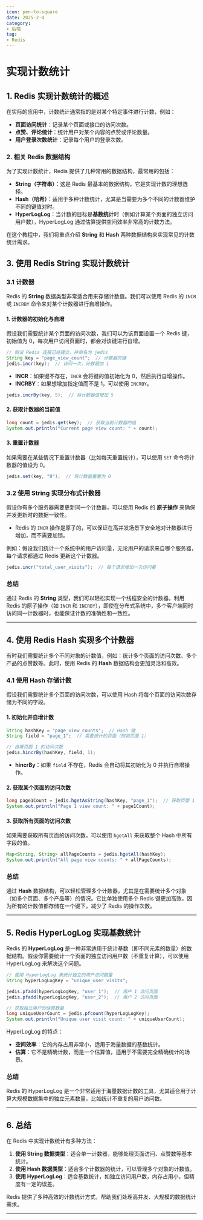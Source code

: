 ```yaml
---
icon: pen-to-square
date: 2025-2-4
category:
- 后端
tag:
- Redis
---
```

# 实现计数统计


## **1. Redis 实现计数统计的概述**

在实际的应用中，计数统计通常指的是对某个特定事件进行计数，例如：
- **页面访问统计**：记录某个页面或接口的访问次数。
- **点赞、评论统计**：统计用户对某个内容的点赞或评论数量。
- **用户登录次数统计**：记录每个用户的登录次数。

### **2. 相关 Redis 数据结构**

为了实现计数统计，Redis 提供了几种常用的数据结构，最常用的包括：
- **String（字符串）**：这是 Redis 最基本的数据结构，它是实现计数的理想选择。
- **Hash（哈希）**：适用于多种计数统计，尤其是当需要为多个不同的计数器维护不同的键值对时。
- **HyperLogLog**：当计数的目标是**基数统计**时（例如计算某个页面的独立访问用户数），HyperLogLog 通过估算提供空间效率非常高的计数方法。

在这个教程中，我们将重点介绍 **String** 和 **Hash** 两种数据结构来实现常见的计数统计需求。

## **3. 使用 Redis String 实现计数统计**

### 3.1 **计数器**

Redis 的 **String** 数据类型非常适合用来存储计数值。我们可以使用 Redis 的 `INCR` 或 `INCRBY` 命令来对某个计数器进行自增操作。

#### **1. 计数器的初始化与自增**

假设我们需要统计某个页面的访问次数，我们可以为该页面设置一个 Redis 键，初始值为 0，每次用户访问页面时，都会对该键进行自增。

```java
// 假设 Redis 连接已经建立，并命名为 jedis
String key = "page_view_count";  // 计数器的键
jedis.incr(key);  // 访问一次，计数器加 1
```

- **INCR**：如果键不存在，`INCR` 会将键的值初始化为 0，然后执行自增操作。
- **INCRBY**：如果想增加指定值而不是 1，可以使用 `INCRBY`。

```java
jedis.incrBy(key, 5);  // 将计数器值增加 5
```

#### **2. 获取计数器的当前值**

```java
long count = jedis.get(key);  // 获取当前计数器的值
System.out.println("Current page view count: " + count);
```

#### **3. 重置计数器**

如果需要在某些情况下重置计数器（比如每天重置统计），可以使用 `SET` 命令将计数器的值设为 0。

```java
jedis.set(key, "0");  // 将计数器重置为 0
```

### 3.2 **使用 String 实现分布式计数器**

假设你有多个服务器需要更新同一个计数器，可以使用 Redis 的 **原子操作** 来确保并发更新时的数据一致性。

- Redis 的 `INCR` 操作是原子的，可以保证在高并发场景下安全地对计数器进行增加，而不需要加锁。

例如：假设我们统计一个系统中的用户访问量，无论用户的请求来自哪个服务器，每个请求都通过 Redis 更新这个计数器。

```java
jedis.incr("total_user_visits");  // 每个请求增加一次访问量
```

### **总结**

通过 Redis 的 **String** 类型，我们可以轻松实现一个线程安全的计数器。利用 Redis 的原子操作（如 `INCR` 和 `INCRBY`），即使在分布式系统中，多个客户端同时访问同一计数器时，也能保证计数的准确性和一致性。

---

## **4. 使用 Redis Hash 实现多个计数器**

有时我们需要统计多个不同对象的计数值，例如：统计多个页面的访问次数、多个产品的点赞数等。此时，使用 Redis 的 **Hash** 数据结构会更加灵活和高效。

### 4.1 **使用 Hash 存储计数**

假设我们需要统计多个页面的访问次数，可以使用 Hash 将每个页面的访问次数存储为不同的字段。

#### **1. 初始化并自增计数**

```java
String hashKey = "page_view_counts";  // Hash 键
String field = "page_1";  // 需要统计的页面（例如页面 1）

// 自增页面 1 的访问次数
jedis.hincrBy(hashKey, field, 1);
```

- **hincrBy**：如果 `field` 不存在，Redis 会自动将其初始化为 0 并执行自增操作。

#### **2. 获取某个页面的访问次数**

```java
long page1Count = jedis.hgetAsString(hashKey, "page_1");  // 获取页面 1 的访问次数
System.out.println("Page 1 view count: " + page1Count);
```

#### **3. 获取所有页面的访问次数**

如果需要获取所有页面的访问次数，可以使用 `hgetAll` 来获取整个 Hash 中所有字段的值。

```java
Map<String, String> allPageCounts = jedis.hgetAll(hashKey);
System.out.println("All page view counts: " + allPageCounts);
```

### **总结**

通过 **Hash** 数据结构，可以轻松管理多个计数器，尤其是在需要统计多个对象（如多个页面、多个产品等）的情况。它比单独使用多个 Redis 键更加高效，因为所有的计数值都存储在一个键下，减少了 Redis 的操作次数。

---

## **5. Redis HyperLogLog 实现基数统计**

Redis 的 **HyperLogLog** 是一种非常适用于统计基数（即不同元素的数量）的数据结构。假设你需要统计一个页面的独立访问用户数（不重复计算），可以使用 HyperLogLog 来解决这个问题。

```java
// 使用 HyperLogLog 来统计独立的用户访问数量
String hyperLogLogKey = "unique_user_visits";

jedis.pfadd(hyperLogLogKey, "user_1");  // 用户 1 访问页面
jedis.pfadd(hyperLogLogKey, "user_2");  // 用户 2 访问页面

// 获取独立用户的估算数量
long uniqueUserCount = jedis.pfcount(hyperLogLogKey);
System.out.println("Unique user visit count: " + uniqueUserCount);
```

HyperLogLog 的特点：
- **空间效率**：它的内存占用非常小，适用于海量数据的基数统计。
- **估算**：它不是精确计数，而是一个估算值，适用于不需要完全精确统计的场景。

### **总结**

Redis 的 HyperLogLog 是一个非常适用于海量数据计数的工具，尤其适合用于计算大规模数据集中的独立元素数量，比如统计不重复的用户访问数。

---

## **6. 总结**

在 Redis 中实现计数统计有多种方法：
1. **使用 String 数据类型**：适合单一计数器，能够处理页面访问、点赞数等基本统计。
2. **使用 Hash 数据类型**：适合多个计数器的统计，可以管理多个对象的计数值。
3. **使用 HyperLogLog**：适合基数统计，如独立访问用户数，内存占用小，但精度有一定的误差。

Redis 提供了多种高效的计数统计方式，帮助我们处理高并发、大规模的数据统计需求。

---
